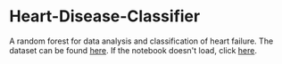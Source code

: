 # Heart-Disease-Classifier
A random forest for data analysis and classification of heart failure. The dataset can be found [here](https://www.kaggle.com/datasets/fedesoriano/heart-failure-prediction). If the notebook doesn't load, click [here](https://notebooks.gesis.org/binder/jupyter/user/mdeng376-heart--ease-classifier-v4efag1i/lab).
